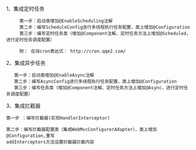 1、集成定时任务

	     第一步：启动类增加@EnableScheduling注解
	     第二步：编写ScheduleConfig进行多线程执行任务配置，类上增加@Configuration
	     第三步：编写定时任务类（增加@Component注解、定时任务方法上增加@Scheduled，进行定时任务调度配置）
	     
	     附： 在线cron表达式： http://cron.qqe2.com/

2、集成异步任务

	   第一步：启动类增加@EnableAsync注解
	   第二步：编写AsyncConfig进行多线程执行任务配置，类上增加@Configuration
	   第三步：编写任务类（增加@Component注解、定时任务方法上增加@Async，进行定时任务调度配置）

3、集成拦截器

	第一步 ：编写拦截器(实现HandlerInterceptor)
	
	第二步：编写拦截器配置类（集成WebMvcConfigurerAdapter），类上增加@Configuration,重写
	addInterceptors方法设置拦截器拦截内容